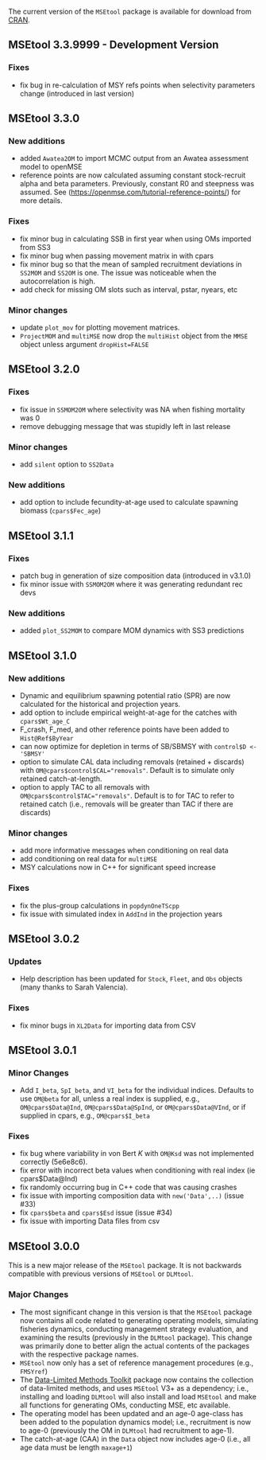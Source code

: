 The current version of the `MSEtool` package is available for download from [CRAN](https://CRAN.R-project.org/package=MSEtool).

## MSEtool 3.3.9999 - Development Version 

### Fixes
- fix bug in re-calculation of MSY refs points when selectivity parameters change (introduced in last version)


## MSEtool 3.3.0 

### New additions
- added `Awatea2OM` to import MCMC output from an Awatea assessment model to openMSE
- reference points are now calculated assuming constant stock-recruit alpha and beta parameters. Previously, constant R0 and steepness was assumed. See (https://openmse.com/tutorial-reference-points/) for more details.

### Fixes
- fix minor bug in calculating SSB in first year when using OMs imported from SS3
- fix minor bug when passing movement matrix in with cpars
- fix minor bug so that the mean of sampled recruitment deviations in `SS2MOM` and `SS2OM` is one. The issue was noticeable when the autocorrelation is high.
- add check for missing OM slots such as interval, pstar, nyears, etc

### Minor changes
- update `plot_mov` for plotting movement matrices.
- `ProjectMOM` and `multiMSE` now drop the `multiHist` object from the `MMSE` object unless argument `dropHist=FALSE`

## MSEtool 3.2.0

### Fixes 
- fix issue in `SSMOM2OM` where selectivity was NA when fishing mortality was 0
- remove debugging message that was stupidly left in last release

### Minor changes
- add `silent` option to `SS2Data`

### New additions
- add option to include fecundity-at-age used to calculate spawning biomass (`cpars$Fec_age`)

## MSEtool 3.1.1 

### Fixes
- patch bug in generation of size composition data (introduced in v3.1.0)
- fix minor issue with `SSMOM2OM` where it was generating redundant rec devs

### New additions
- added `plot_SS2MOM` to compare MOM dynamics with SS3 predictions

## MSEtool 3.1.0

### New additions
- Dynamic and equilibrium spawning potential ratio (SPR) are now calculated for the historical and projection years.
- add option to include empirical weight-at-age for the catches with `cpars$Wt_age_C`
- F_crash, F_med, and other reference points have been added to `Hist@Ref$ByYear`
- can now optimize for depletion in terms of SB/SBMSY with `control$D <- 'SBMSY'`
- option to simulate CAL data including removals (retained + discards) with `OM@cpars$control$CAL="removals"`. 
Default is to simulate only retained catch-at-length.
- option to apply TAC to all removals with `OM@cpars$control$TAC="removals"`. 
Default is to for TAC to refer to retained catch (i.e., removals will be greater than TAC if there are discards)

### Minor changes
- add more informative messages when conditioning on real data
- add conditioning on real data for `multiMSE`
- MSY calculations now in  C++ for significant speed increase

### Fixes
- fix the plus-group calculations in `popdynOneTScpp`
- fix issue with simulated index in `AddInd` in the projection years


## MSEtool 3.0.2

### Updates
- Help description has been updated for `Stock`, `Fleet`, and `Obs` objects (many thanks to Sarah Valencia).

### Fixes
- fix minor bugs in `XL2Data` for importing data from CSV

## MSEtool 3.0.1 

### Minor Changes
- Add `I_beta`, `SpI_beta`, and `VI_beta` for the individual indices. Defaults to use `OM@beta` for all, unless a real
index is supplied, e.g., `OM@cpars$Data@Ind`, `OM@cpars$Data@SpInd`, or `OM@cpars$Data@VInd`, or if supplied in cpars, 
e.g., `OM@cpars$I_beta`

### Fixes
- fix bug where variability in von Bert *K* with `OM@Ksd` was not implemented correctly (5e6e8c6).
- fix error with incorrect beta values when conditioning with real index (ie cpars$Data@Ind)
- fix randomly occurring bug in C++ code that was causing crashes
- fix issue with importing composition data with `new('Data',..)` (issue #33)
- fix `cpars$beta` and `cpars$Esd` issue (issue #34)
- fix issue with importing Data files from csv

## MSEtool 3.0.0
This is a new major release of the `MSEtool` package. It is not backwards compatible with previous versions of `MSEtool` or `DLMtool`.

### Major Changes
- The most significant change in this version is that the `MSEtool` package now contains all code related to generating operating models, simulating fisheries dynamics, conducting management strategy evaluation, and examining the results (previously in the `DLMtool` package). This change was primarily done to better align the actual contents of the packages with the respective package names.
- `MSEtool` now only has a set of reference management procedures (e.g., `FMSYref`)
- The [Data-Limited Methods Toolkit](https://github.com/Blue-Matter/DLMtool) package now contains the collection of data-limited methods, and uses `MSEtool` V3+ as a dependency; i.e., installing and loading `DLMtool` will also install and load `MSEtool` and make all functions for generating OMs, conducting MSE, etc available. 
- The operating model has been updated and an age-0 age-class has been added to the population dynamics model; i.e., recruitment is now to age-0 (previously the OM in `DLMtool` had recruitment to age-1).
- The catch-at-age (CAA) in the `Data` object now includes age-0 (i.e., all age data must be length `maxage+1`)
